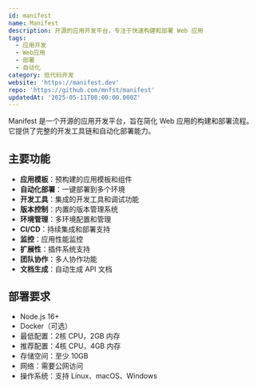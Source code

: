 ```yaml
---
id: manifest
name: Manifest
description: 开源的应用开发平台，专注于快速构建和部署 Web 应用
tags:
  - 应用开发
  - Web应用
  - 部署
  - 自动化
category: 低代码开发
website: 'https://manifest.dev'
repo: 'https://github.com/mnfst/manifest'
updatedAt: '2025-05-11T08:00:00.000Z'
---
```


Manifest 是一个开源的应用开发平台，旨在简化 Web 应用的构建和部署流程。它提供了完整的开发工具链和自动化部署能力。

## 主要功能

- **应用模板**：预构建的应用模板和组件
- **自动化部署**：一键部署到多个环境
- **开发工具**：集成的开发工具和调试功能
- **版本控制**：内置的版本管理系统
- **环境管理**：多环境配置和管理
- **CI/CD**：持续集成和部署支持
- **监控**：应用性能监控
- **扩展性**：插件系统支持
- **团队协作**：多人协作功能
- **文档生成**：自动生成 API 文档

## 部署要求

- Node.js 16+
- Docker（可选）
- 最低配置：2核 CPU，2GB 内存
- 推荐配置：4核 CPU，4GB 内存
- 存储空间：至少 10GB
- 网络：需要公网访问
- 操作系统：支持 Linux、macOS、Windows 